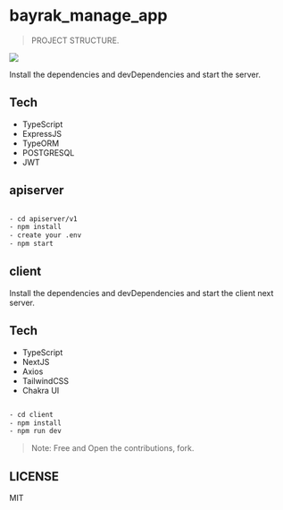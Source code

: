 # bayrak_manage_app

> PROJECT STRUCTURE.

<img src="./Screenshot from 2022-11-30 17-05-30"></img>




Install the dependencies and devDependencies and start the server.
## Tech
- TypeScript
- ExpressJS
- TypeORM
- POSTGRESQL
- JWT

## apiserver

```sh

- cd apiserver/v1
- npm install
- create your .env
- npm start

```


## client
Install the dependencies and devDependencies and start the client next server.

## Tech
- TypeScript
- NextJS
- Axios
- TailwindCSS
- Chakra UI


```sh

- cd client
- npm install
- npm run dev

```

> Note:  Free and Open the contributions, fork.


## LICENSE

MIT
